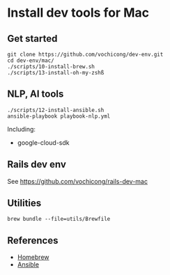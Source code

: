 # Install dev tools for Mac

## Get started

    git clone https://github.com/vochicong/dev-env.git
    cd dev-env/mac/
    ./scripts/10-install-brew.sh
    ./scripts/13-install-oh-my-zshß

## NLP, AI tools

    ./scripts/12-install-ansible.sh
    ansible-playbook playbook-nlp.yml

Including:

- google-cloud-sdk

## Rails dev env

See https://github.com/vochicong/rails-dev-mac
    
## Utilities

    brew bundle --file=utils/Brewfile

## References

- [Homebrew](https://brew.sh/)
- [Ansible](https://www.ansible.com/)

